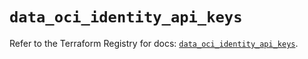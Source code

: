# `data_oci_identity_api_keys`

Refer to the Terraform Registry for docs: [`data_oci_identity_api_keys`](https://registry.terraform.io/providers/oracle/oci/7.19.0/docs/data-sources/identity_api_keys).
